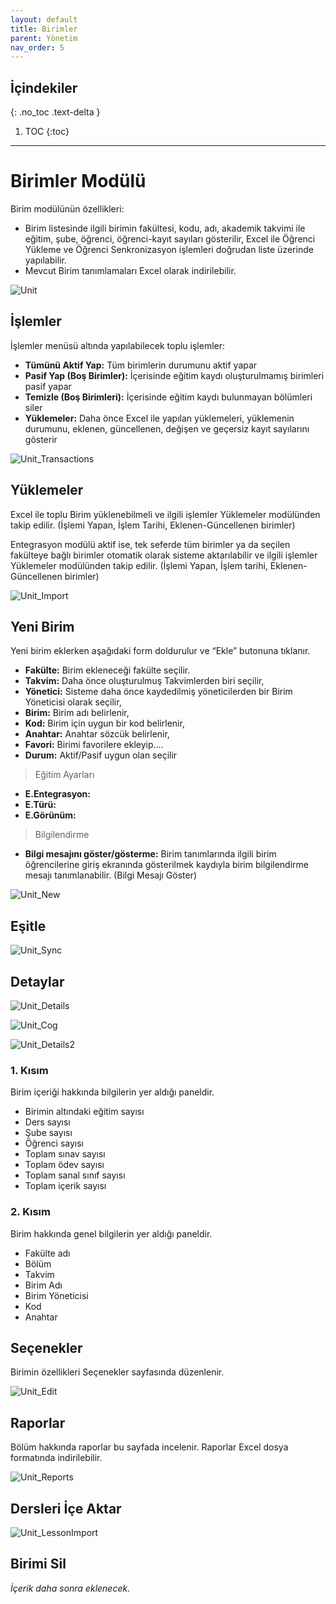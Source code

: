 ```yaml
---
layout: default
title: Birimler
parent: Yönetim
nav_order: 5
---
```


## İçindekiler
{: .no_toc .text-delta }

1. TOC
{:toc}

---

# Birimler Modülü

Birim modülünün özellikleri:

* Birim listesinde ilgili birimin fakültesi, kodu, adı, akademik takvimi ile eğitim, şube, öğrenci, öğrenci-kayıt sayıları gösterilir, Excel ile Öğrenci Yükleme ve Öğrenci Senkronizasyon işlemleri doğrudan liste üzerinde yapılabilir.
* Mevcut Birim tanımlamaları Excel olarak indirilebilir.

![Unit](/docs/media/modules/unit/unit.png)

## İşlemler

İşlemler menüsü altında yapılabilecek toplu işlemler:

* **Tümünü Aktif Yap:** Tüm birimlerin durumunu aktif yapar
* **Pasif Yap (Boş Birimler):** İçerisinde eğitim kaydı oluşturulmamış birimleri pasif yapar
* **Temizle (Boş Birimleri):** İçerisinde eğitim kaydı bulunmayan bölümleri siler
* **Yüklemeler:** Daha önce Excel ile yapılan yüklemeleri, yüklemenin durumunu, eklenen, güncellenen, değişen ve geçersiz kayıt sayılarını gösterir

![Unit_Transactions](/docs/media/modules/unit/unit_transactions.png)

## Yüklemeler

Excel ile toplu Birim yüklenebilmeli ve ilgili işlemler Yüklemeler modülünden takip edilir. (İşlemi Yapan, İşlem Tarihi, Eklenen-Güncellenen birimler)

Entegrasyon modülü aktif ise, tek seferde tüm birimler ya da seçilen fakülteye bağlı birimler otomatik olarak sisteme aktarılabilir ve ilgili işlemler Yüklemeler modülünden takip edilir. (İşlemi Yapan, İşlem tarihi, Eklenen-Güncellenen birimler)

![Unit_Import](/docs/media/modules/unit/unit_import.png)

## Yeni Birim

Yeni birim eklerken aşağıdaki form doldurulur ve “Ekle” butonuna tıklanır.

* **Fakülte:** Birim ekleneceği fakülte seçilir.
* **Takvim:** Daha önce oluşturulmuş Takvimlerden biri seçilir,
* **Yönetici:** Sisteme daha önce kaydedilmiş yöneticilerden bir Birim Yöneticisi olarak seçilir,
* **Birim:** Birim adı belirlenir,
* **Kod:** Birim için uygun bir kod belirlenir,
* **Anahtar:** Anahtar sözcük belirlenir,
* **Favori:** Birimi favorilere ekleyip….
* **Durum:** Aktif/Pasif uygun olan seçilir

> Eğitim Ayarları

* **E.Entegrasyon:**
* **E.Türü:**
* **E.Görünüm:**

> Bilgilendirme

* **Bilgi mesajını göster/gösterme:** Birim tanımlarında ilgili birim öğrencilerine giriş ekranında gösterilmek kaydıyla birim bilgilendirme mesajı tanımlanabilir. (Bilgi Mesajı Göster)

![Unit_New](/docs/media/modules/unit/unit_new.png)

## Eşitle

![Unit_Sync](/docs/media/modules/unit/unit_sync.png)

## Detaylar

![Unit_Details](/docs/media/modules/unit/unit_details.png)

![Unit_Cog](/docs/media/modules/unit/unit_cog.png)

![Unit_Details2](/docs/media/modules/unit/unit_details2.png)

### 1. Kısım

Birim içeriği hakkında bilgilerin yer aldığı paneldir.
 
* Birimin altındaki eğitim sayısı
* Ders sayısı
* Şube sayısı
* Öğrenci sayısı
* Toplam sınav sayısı
* Toplam ödev sayısı
* Toplam sanal sınıf sayısı
* Toplam içerik sayısı

### 2. Kısım

Birim hakkında genel bilgilerin yer aldığı paneldir.

* Fakülte adı
* Bölüm
* Takvim
* Birim Adı
* Birim Yöneticisi
* Kod
* Anahtar

## Seçenekler

Birimin özellikleri Seçenekler sayfasında düzenlenir.

![Unit_Edit](/docs/media/modules/unit/unit_edit.png)

## Raporlar

Bölüm hakkında raporlar bu sayfada incelenir. Raporlar Excel dosya formatında indirilebilir.

![Unit_Reports](/docs/media/modules/unit/unit_reports.png)

## Dersleri İçe Aktar

![Unit_LessonImport](/docs/media/modules/unit/unit_lessonimport.png)

## Birimi Sil

_İçerik daha sonra eklenecek._
